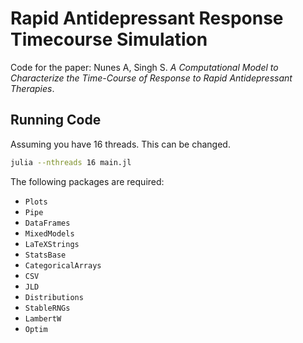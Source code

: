 # Rapid Antidepressant Response Timecourse Simulation 

Code for the paper: Nunes A, Singh S. _A Computational Model to Characterize the Time-Course of Response to Rapid Antidepressant Therapies_.

## Running Code 

Assuming you have 16 threads. This can be changed. 

``` bash
julia --nthreads 16 main.jl
```

The following packages are required: 
- `Plots`
- `Pipe`
- `DataFrames`
- `MixedModels`
- `LaTeXStrings`
- `StatsBase`
- `CategoricalArrays`
- `CSV`
- `JLD`
- `Distributions`
- `StableRNGs`
- `LambertW`
- `Optim`

 
